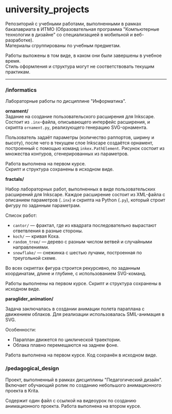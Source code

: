 # university_projects

Репозиторий с учебными работами, выполненными в рамках бакалавриата в ИТМО (Образовательная программа "Компьютерные технологии в дизайне" со специализацией в мобильной и веб-разработке).  
Материалы сгруппированы по учебным предметам.

Работы выложены в том виде, в каком они были завершены в учебное время.  
Стиль оформления и структура могут не соответствовать текущим практикам.

---

### /informatics

Лабораторные работы по дисциплине "Информатика".

**ornament/**  
Задание на создание пользовательского расширения для Inkscape.  
Состоит из `.inx`-файла, описывающего интерфейс расширения, и скрипта `ornament.py`, реализующего генерацию SVG-орнамента.

Пользователь задаёт параметры (количество раппортов, ширину и высоту), после чего в текущем слое Inkscape создаётся орнамент, построенный с помощью команд `inkex.PathElement`. Рисунок состоит из множества контуров, сгенерированных из параметров.

Работа выполнена на первом курсе.  
Скрипт и структура сохранены в исходном виде.

**fractals/**

Набор лабораторных работ, выполненных в виде пользовательских расширений для Inkscape.
Каждое расширение состоит из XML-файла с описанием параметров (`.inx`) и скрипта на Python (`.py`), который строит фигуру по заданным параметрам.

Список работ:
- `cantor/` — фрактал, где из квадрата последовательно вырастают ответвления в разные стороны.
- `koch/` — кривая Коха.
- `random_tree/` — дерево с разным числом ветвей и случайными направлениями.
- `snowflake/` — снежинка с шестью лучами, построенная по треугольной схеме.

Во всех скриптах фигура строится рекурсивно, по заданным координатам, длине и глубине, с использованием SVG-команд.

Работы выполнены на первом курсе.
Скрипт и структура сохранены в исходном виде.

**paraglider_animation/**

Задача заключалась в создании анимации полета параплана с движением облаков. Для реализации использовалась SMIL-анимация в SVG.

Особенности:
- Параплан движется по циклической траектории.
- Облака плавно перемещаются на заднем фоне.

Работа выполнена на первом курсе. Код сохранён в исходном виде.

### /pedagogical_design
Проект, выполненный в рамках дисциплины "Педагогический дизайн". Включает обучающий ролик по созданию небольшого анимационного проекта в Krita.

Содержит один файл с ссылкой на видеоурок по созданию анимационного проекта. Работа выполнена на втором курсе.
